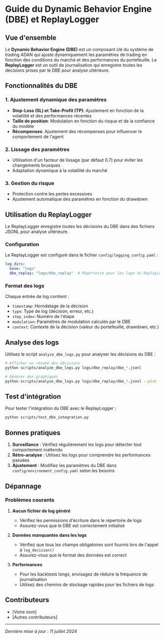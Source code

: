 # Guide du Dynamic Behavior Engine (DBE) et ReplayLogger

## Vue d'ensemble

Le **Dynamic Behavior Engine (DBE)** est un composant clé du système de trading ADAN qui ajuste dynamiquement les paramètres de trading en fonction des conditions du marché et des performances du portefeuille. Le **ReplayLogger** est un outil de journalisation qui enregistre toutes les décisions prises par le DBE pour analyse ultérieure.

## Fonctionnalités du DBE

### 1. Ajustement dynamique des paramètres
- **Stop-Loss (SL) et Take-Profit (TP)**: Ajustement en fonction de la volatilité et des performances récentes
- **Taille de position**: Modulation en fonction du risque et de la confiance du modèle
- **Récompenses**: Ajustement des récompenses pour influencer le comportement de l'agent

### 2. Lissage des paramètres
- Utilisation d'un facteur de lissage (par défaut 0.7) pour éviter les changements brusques
- Adaptation dynamique à la volatilité du marché

### 3. Gestion du risque
- Protection contre les pertes excessives
- Ajustement automatique des paramètres en fonction du drawdown

## Utilisation du ReplayLogger

Le ReplayLogger enregistre toutes les décisions du DBE dans des fichiers JSONL pour analyse ultérieure.

### Configuration

Le ReplayLogger est configuré dans le fichier `config/logging_config.yaml` :

```yaml
log_dirs:
  base: "logs"
  dbe_replay: "logs/dbe_replay"  # Répertoire pour les logs du ReplayLogger
```

### Format des logs

Chaque entrée de log contient :
- `timestamp`: Horodatage de la décision
- `type`: Type de log (décision, erreur, etc.)
- `step_index`: Numéro de l'étape
- `modulation`: Paramètres de modulation calculés par le DBE
- `context`: Contexte de la décision (valeur du portefeuille, drawdown, etc.)

## Analyse des logs

Utilisez le script `analyze_dbe_logs.py` pour analyser les décisions du DBE :

```bash
# Afficher un résumé des décisions
python scripts/analyze_dbe_logs.py logs/dbe_replay/dbe_*.jsonl

# Générer des graphiques
python scripts/analyze_dbe_logs.py logs/dbe_replay/dbe_*.jsonl --plot --output dbe_analysis.png
```

## Test d'intégration

Pour tester l'intégration du DBE avec le ReplayLogger :

```bash
python scripts/test_dbe_integration.py
```

## Bonnes pratiques

1. **Surveillance** : Vérifiez régulièrement les logs pour détecter tout comportement inattendu
2. **Rétro-analyse** : Utilisez les logs pour comprendre les performances passées
3. **Ajustement** : Modifiez les paramètres du DBE dans `config/environment_config.yaml` selon les besoins

## Dépannage

### Problèmes courants

1. **Aucun fichier de log généré**
   - Vérifiez les permissions d'écriture dans le répertoire de logs
   - Assurez-vous que le DBE est correctement initialisé

2. **Données manquantes dans les logs**
   - Vérifiez que tous les champs obligatoires sont fournis lors de l'appel à `log_decision()`
   - Assurez-vous que le format des données est correct

3. **Performances**
   - Pour les backtests longs, envisagez de réduire la fréquence de journalisation
   - Utilisez des chemins de stockage rapides pour les fichiers de logs

## Contributeurs

- [Votre nom]
- [Autres contributeurs]

---

*Dernière mise à jour : 11 juillet 2024*
